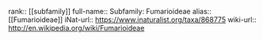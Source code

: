 

rank:: [[subfamily]]
full-name:: Subfamily: Fumarioideae
alias:: [[Fumarioideae]]
iNat-url:: https://www.inaturalist.org/taxa/868775
wiki-url:: http://en.wikipedia.org/wiki/Fumarioideae